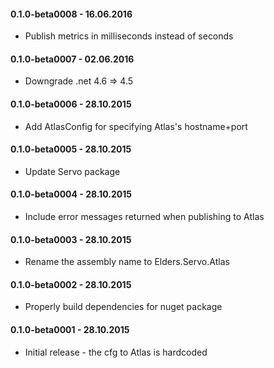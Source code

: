 #### 0.1.0-beta0008 - 16.06.2016
* Publish metrics in milliseconds instead of seconds

#### 0.1.0-beta0007 - 02.06.2016
* Downgrade .net 4.6 => 4.5

#### 0.1.0-beta0006 - 28.10.2015
* Add AtlasConfig for specifying Atlas's hostname+port

#### 0.1.0-beta0005 - 28.10.2015
* Update Servo package

#### 0.1.0-beta0004 - 28.10.2015
* Include error messages returned when publishing to Atlas

#### 0.1.0-beta0003 - 28.10.2015
* Rename the assembly name to Elders.Servo.Atlas

#### 0.1.0-beta0002 - 28.10.2015
* Properly build dependencies for nuget package

#### 0.1.0-beta0001 - 28.10.2015
* Initial release - the cfg to Atlas is hardcoded
